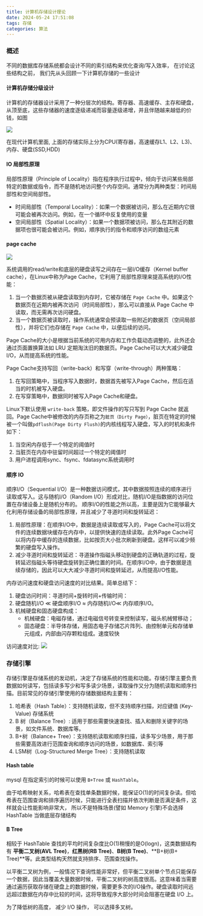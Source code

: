 ```yaml
---
title: 计算机存储设计理论
date: 2024-05-24 17:51:08
tags: 存储
categories: 算法
---
```


### 概述

不同的数据库存储系统都会设计不同的索引结构来优化查询/写入效率， 在讨论这些结构之前， 我们先从头回顾一下计算机存储的一些设计

#### 计算机存储分级设计

计算机的存储器设计采用了一种分层次的结构。寄存器、高速缓存、主存和硬盘，从顶至底，这些存储器的速度逐级递减而容量逐级递增，并且伴随越来越低的价钱，如图

![](/images/computer/storage-level.png)


在现代计算机里面, 上面的存储实际上分为CPU(寄存器，高速缓存L1、L2、L3)、内存、硬盘(SSD,HDD)


#### IO 局部性原理

局部性原理（Principle of Locality）指在程序执行过程中，倾向于访问某些局部特定的数据或指令，而不是随机地访问整个内存空间。通常分为两种类型：时间局部性和空间局部性。

- 时间局部性（Temporal Locality）：如果一个数据被访问，那么在近期内它很可能会被再次访问。例如，在一个循环中反复使用的变量
- 空间局部性（Spatial Locality）：如果一个数据项被访问，那么在其附近的数据项也很可能会被访问。例如，顺序执行的指令和顺序访问的数组元素


#### page cache

![](/images/computer/pagecache.png)

系统调用的read/write和底层的硬盘读写之间存在一层I/O缓存（Kernel buffer cache），在Linux中称为Page Cache，它利用了局部性原理来提高系统的I/O性能： 
1. 当一个数据页被从硬盘读取到内存时，它被存储在 `Page Cache` 中。如果这个数据页在近期内被再次访问（时间局部性），那么可以直接从 Page Cache 中读取，而无需再次访问硬盘。
2. 当一个数据页被读取时，操作系统通常会预读取一些附近的数据页（空间局部性），并将它们也存储在 `Page Cache` 中，以便后续的访问。


Page Cache的大小是根据当前系统的可用内存和工作负载动态调整的，此外还会通过页面置换算法如 LRU 定期淘汰旧的数据页。Page Cache可以大大减少硬盘I/O，从而提高系统的性能。

Page Cache支持写回（write-back）和写穿（write-through）两种策略：
1. 在写回策略中，当程序写入数据时，数据首先被写入Page Cache，然后在适当的时机被写入硬盘。
2. 在写穿策略中，数据同时被写入Page Cache和硬盘。

Linux下默认使用 `write-back` 策略，即文件操作的写只写到 Page Cache 就返回。Page Cache中被修改的内存页称之为`脏页（Dirty Page）`，脏页在特定的时候被一个叫做`pdflush(Page Dirty Flush)`的内核线程写入硬盘，写入的时机和条件如下：
1. 当空闲内存低于一个特定的阈值时
2. 当脏页在内存中驻留时间超过一个特定的阈值时
3. 用户进程调用sync、fsync、fdatasync系统调用时

#### 顺序 IO

顺序I/O（Sequential I/O）是一种数据访问模式，其中数据按照连续的顺序进行读取或写入。这与随机I/O（Random I/O）形成对比，随机I/O是指数据的访问位置在存储设备上是随机分布的。
顺序I/O的性能之所以高，主要是因为它能够最大化利用存储设备的局部性原理，并且减少了寻道时间和旋转延迟：
1. 局部性原理：在顺序I/O中，数据是连续读取或写入的，Page Cache可以将文件的连续数据块缓存在内存中，以提供快速的连续读取。此外Page Cache可以将内存中缓存的连续数据，比如按页大小批次刷新到硬盘。这样可以减少频繁的硬盘写入操作。
2. 减少寻道时间和旋转延迟：寻道操作指磁头移动到硬盘的正确轨道的过程，旋转延迟指磁头等待硬盘旋转到正确位置的时间。在顺序I/O中，由于数据是连续存储的，因此可以大大减少寻道时间和旋转延迟，从而提高I/O性能。


内存访问速度和硬盘访问速度的对比结果。简单总结下：

1. 硬盘访问时间：寻道时间+旋转时间+传输时间：
2. 硬盘随机I/O ≪ 硬盘顺序I/O ≈ 内存随机I/O≪ 内存顺序I/O。
3. 机械硬盘和固态硬盘构成：
    - 机械硬盘：电磁存储，通过电磁信号转变来控制读写，磁头机械臂移动；
    - 固态硬盘：半导体存储，用固态电子存储芯片阵列、由控制单元和存储单元组成，内部由闪存颗粒组成。速度较快

访问速度对比:
![](/images/computer/sequential-io-speed.png)

### 存储引擎

存储引擎是存储系统的发动机，决定了存储系统的性能和功能。存储引擎主要负责数据如何读写，包括读多写少和写多读少场景，读取操作又分为随机读取和顺序扫描。目前常见的存储引擎使用的存储数据结构主要有：

1. 哈希表（Hash Table）：支持随机读取，但不支持顺序扫描，对应键值 (Key-Value) 存储系统 
2. B 树（Balance Tree）: 适用于那些需要快速查找、插入和删除关键字的场景，如文件系统、数据库等。
3. B+树（Balance+ Tree）：支持随机读取和顺序扫描，读多写少场景，用于那些需要高效进行范围查询和顺序访问的场景，如数据库、索引等
4. LSM树（Log-Structured Merge Tree）：支持随机读取

#### Hash table

mysql 在指定索引的时候可以使用 `B+Tree` 或 `HashTable`。

由于哈希映射关系，哈希表在查找单条数据时候，能保证O(1)的时间复杂读。但哈希表在范围查询和排序遍历时候，只能进行全表扫描并依次判断是否满足条件，这样就会让性能影响非常大， 所以不是特殊场景(譬如 Memory 引擎)不会选择 HashTable 当做底层存储结构


#### B Tree

相较于 HashTable 查找的平均时间复杂度比O(1)稍慢的是O(logn)，这类数据结构有 **平衡二叉树(AVL Tree)**，**红黑树(RB Tree)**、**B树(B Tree)**、**B+树(B+ Tree)**等。此类型结构天然就支持排序、范围查找操作。

以平衡二叉树为例，一般情况下查询性能非常好，但平衡二叉树单个节点只能保存一个数据，因此当覆盖大量数据时候，平衡二叉树的树高度很高。这意味着当需要通过遍历获取存储在硬盘上的数据时候，需要更多次的I/O操作。硬盘读取时间远远超过数据在内存中比较的时间，这将导致程序大部分时间会阻塞在硬盘 I/O 上。

为了降低树的高度， 减少 I/O 操作， 可以选择多叉树。